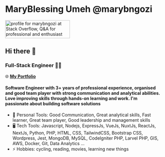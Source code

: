 # MaryBlessing Umeh @marybngozi

<a href="https://stackoverflow.com/users/8791795/marybngozi"><img src="https://stackoverflow.com/users/flair/8791795.png?theme=dark" width="208" height="58" alt="profile for marybngozi at Stack Overflow, Q&amp;A for professional and enthusiast programmers" title="profile for marybngozi at Stack Overflow, Q&amp;A for professional and enthusiast programmers"></a>

## Hi there 👋

### Full-Stack Engineer 👩‍💻

🌐 <a href="https://marybngozi.onrender.com/" target="_blank"><b>My Portfolio</b></a>

#### Software Engineer with 3+ years of professional experience, organised and good team player with strong communication and analytical abilities. Love improving skills through hands-on learning and work. I'm passionate about building software solutions

- 🧍‍ Personal Tools: Good Communication, Great analytical skills, Fast learner, Great team player, Good leadership and management skills
- 🖥️ Tech Tools: Javascript, Nodejs, ExpressJs, VueJs, NuxtJs, ReactJs, NextJs, Python, PHP, HTML, CSS, TailwindCSS, Bootstrap CSS, Wordpress, Jest, MongoDB, MySQL, CodeIgniter PHP, Larvel PHP, GIS, AWS, Docker, Git, Data Analytics ...
- ⚡ Hobbies: cycling, reading, movies, learning new things
